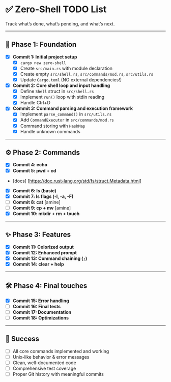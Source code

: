 # ✅ Zero-Shell TODO List

Track what’s done, what’s pending, and what’s next.

---

## 📍 Phase 1: Foundation

- [x] **Commit 1: Initial project setup**
  - [x] `cargo new zero-shell`
  - [x] Create `src/main.rs` with module declaration
  - [x] Create empty `src/shell.rs`, `src/commands/mod.rs`, `src/utils.rs`
  - [x] Update `Cargo.toml` (NO external dependencies!)
- [x] **Commit 2: Core shell loop and input handling**
  - [x] Define `Shell` struct in `src/shell.rs`
  - [x] Implement `run()` loop with stdin reading
  - [x] Handle Ctrl+D
- [x] **Commit 3: Command parsing and execution framework**
  - [x] Implement `parse_command()` in `src/utils.rs`
  - [x] Add `CommandExecutor` in `src/commands/mod.rs`
  - [x] Command storing with `HashMap`
  - [x] Handle unknown commands

---

## ⚙️ Phase 2: Commands

- [x] **Commit 4: echo**
- [x] **Commit 5: pwd + cd**
- [docs] [https://doc.rust-lang.org/std/fs/struct.Metadata.html]
- [x] **Commit 6: ls (basic)**
- [x] **Commit 7: ls flags (-l, -a, -F)**
- [ ] **Commit 8: cat** [amine]
- [ ] **Commit 9: cp + mv** [amine]
- [x] **Commit 10: mkdir + rm + touch**

---

## ✨ Phase 3: Features

- [x] **Commit 11: Colorized output**
- [x] **Commit 12: Enhanced prompt**
- [x] **Commit 13: Command chaining (`;`)**
- [x] **Commit 14: clear + help**

---

## 🛠️ Phase 4: Final touches

- [x] **Commit 15: Error handling**
- [ ] **Commit 16: Final tests**
- [ ] **Commit 17: Documentation**
- [ ] **Commit 18: Optimizations**

---

## 🎯 Success

- [ ] All core commands implemented and working
- [ ] Unix-like behavior & error messages
- [ ] Clean, well-documented code
- [ ] Comprehensive test coverage
- [ ] Proper Git history with meaningful commits
